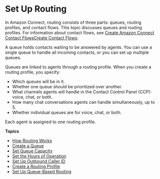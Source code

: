 # Set Up Routing<a name="connect-queues"></a>

In Amazon Connect, routing consists of three parts: queues, routing profiles, and contact flows\. This topic discusses queues and routing profiles\. For information about contact flows, see [Create Amazon Connect Contact FlowsCreate Contact Flows](connect-contact-flows.md)\.

A queue holds contacts waiting to be answered by agents\. You can use a single queue to handle all incoming contacts, or you can set up multiple queues\.

Queues are linked to agents through a routing profile\. When you create a routing profile, you specify: 
+ Which queues will be in it\.
+ Whether one queue should be prioritized over another\.
+ What channels agents will handle in the Contact Control Panel \(CCP\): voice, chat, or both\. 
+ How many chat conversations agents can handle simultaneously, up to 5\.
+ Whether individual queues are for voice, chat, or both\.

Each agent is assigned to one routing profile\.

**Topics**
+ [How Routing Works](about-routing.md)
+ [Create a Queue](create-queue.md)
+ [Set Queue Capacity](set-maximum-queue-limit.md)
+ [Set the Hours of Operation](set-hours-operation.md)
+ [Set Up Outbound Caller ID](queues-callerid.md)
+ [Create a Routing Profile](routing-profiles.md)
+ [Set Up Queue\-Based Routing](set-up-queue-based-routing.md)